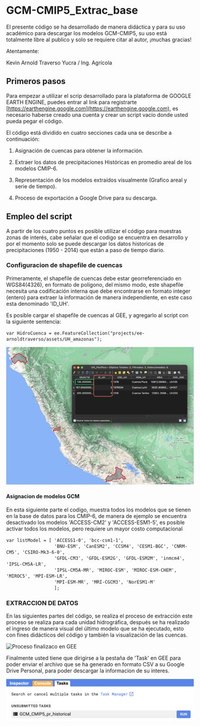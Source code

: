 # GCM-CMIP5_Extrac_base
 
El presente código se ha desarrollado de manera didáctica y para su uso académico para descargar los modelos GCM-CMIP5, su uso está totalmente libre al publico y solo se requiere citar al autor, ¡muchas gracias!

Atentamente: 

Kevin Arnold Traverso Yucra / Ing. Agrícola

## Primeros pasos

Para empezar a utilizar el scrip desarrollado para la plataforma de GOOGLE EARTH ENGINE, puedes entrar al link para registrarte [https://earthengine.google.com](https://earthengine.google.com), es necesario haberse creado una cuenta y crear un script vacío donde usted pueda pegar el código.

El código está dividido en cuatro secciones cada una se describe a continuación:

1. Asignación de cuencas para obtener la información.

2. Extraer los datos de precipitaciones Históricas en promedio areal de los modelos CMIP-6.

3. Representación de los modelos extraídos visualmente (Grafico areal y serie de tiempo).

4. Proceso de exportación a Google Drive para su descarga.

## Empleo del script

A partir de los cuatro puntos es posible utilizar el código para muestras zonas de interés, cabe señalar que el codigo se encuentra en desarrollo y por el momento solo se puede descargar los datos historicas de precipitaciones (1950 - 2014) que están a paso de tiempo diario.

### Configuracion de shapefile de cuencas

Primeramente, el shapefile de cuencas debe estar georreferenciado en WGS84(4326), en formato de polígono, del mismo modo, este shapefile necesita una codificación interna que debe encontrarse en formato integer (entero) para extraer la información de manera independiente, en este caso esta denominado 'ID_UH'.

Es posible cargar el shapefile de cuencas al GEE, y agregarlo al script con la siguiente sentencia:

```
var HidroCuenca = ee.FeatureCollection("projects/ee-arnoldtraverso/assets/UH_amazonas");
```

![Configuracion de Shapefile de Cuencas](Fig/Fig1.png)

#### Asignacion de modelos GCM

En esta siguiente parte el codigo, muestra todos los modelos que se tienen en la base de datos para los CMIP-6, de manera de ejemplo se encuentra desactivado los modelos 'ACCESS-CM2' y 'ACCESS-ESM1-5', es posible activar todos los modelos, pero requiere un mayor costo computacional

```
var listModel = [ 'ACCESS1-0', 'bcc-csm1-1',
                  'BNU-ESM', 'CanESM2', 'CCSM4', 'CESM1-BGC', 'CNRM-CM5', 'CSIRO-Mk3-6-0',
                  'GFDL-CM3', 'GFDL-ESM2G', 'GFDL-ESM2M', 'inmcm4', 'IPSL-CM5A-LR', 
                  'IPSL-CM5A-MR', 'MIROC-ESM', 'MIROC-ESM-CHEM', 'MIROC5', 'MPI-ESM-LR',
                  'MPI-ESM-MR', 'MRI-CGCM3', 'NorESM1-M'
                  ];
```

### EXTRACCION DE DATOS

En las siguientes partes del código, se realiza el proceso de extracción este proceso se realiza para cada unidad hidrográfica, después se ha realizado el ingreso de manera visual del último modelo que se ha ejecutado, esto con fines didácticos del código y también la visualización de las cuencas.

![Proceso finalizaco en GEE](Fig/Fig2.png)

Finalmente usted tiene que dirigirse a la pestaña de 'Task' en GEE para poder enviar el archivo que se ha generado en formato CSV a su Google Drive Personal, para poder descargar la informacion de su interes.

![Proceso de guardado en GEE](Fig/Fig3.png)
